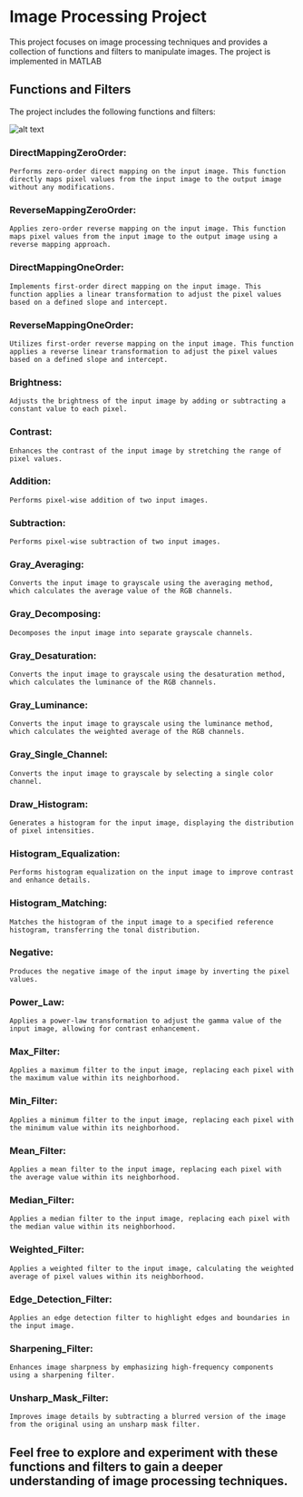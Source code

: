 # Image Processing Project
This project focuses on image processing techniques and provides a collection of functions and filters to manipulate images. The project is implemented in MATLAB

## Functions and Filters
The project includes the following functions and filters:

![alt text](https://github.com/fcimahmoud/Image-Processing-Project.git/blob/[main]/Mapping.png?raw=true)


### DirectMappingZeroOrder:
    Performs zero-order direct mapping on the input image. This function directly maps pixel values from the input image to the output image without any modifications.
### ReverseMappingZeroOrder: 
    Applies zero-order reverse mapping on the input image. This function maps pixel values from the input image to the output image using a reverse mapping approach.
### DirectMappingOneOrder: 
    Implements first-order direct mapping on the input image. This function applies a linear transformation to adjust the pixel values based on a defined slope and intercept.
### ReverseMappingOneOrder: 
    Utilizes first-order reverse mapping on the input image. This function applies a reverse linear transformation to adjust the pixel values based on a defined slope and intercept.

### Brightness: 
    Adjusts the brightness of the input image by adding or subtracting a constant value to each pixel.
### Contrast: 
    Enhances the contrast of the input image by stretching the range of pixel values.
### Addition: 
    Performs pixel-wise addition of two input images.
### Subtraction: 
    Performs pixel-wise subtraction of two input images.
### Gray_Averaging: 
    Converts the input image to grayscale using the averaging method, which calculates the average value of the RGB channels.
### Gray_Decomposing: 
    Decomposes the input image into separate grayscale channels.
### Gray_Desaturation: 
    Converts the input image to grayscale using the desaturation method, which calculates the luminance of the RGB channels.
### Gray_Luminance: 
    Converts the input image to grayscale using the luminance method, which calculates the weighted average of the RGB channels.
### Gray_Single_Channel: 
    Converts the input image to grayscale by selecting a single color channel.
### Draw_Histogram: 
    Generates a histogram for the input image, displaying the distribution of pixel intensities.
### Histogram_Equalization: 
    Performs histogram equalization on the input image to improve contrast and enhance details.
### Histogram_Matching: 
    Matches the histogram of the input image to a specified reference histogram, transferring the tonal distribution.
### Negative: 
    Produces the negative image of the input image by inverting the pixel values.
### Power_Law: 
    Applies a power-law transformation to adjust the gamma value of the input image, allowing for contrast enhancement.

### Max_Filter: 
    Applies a maximum filter to the input image, replacing each pixel with the maximum value within its neighborhood.
### Min_Filter: 
    Applies a minimum filter to the input image, replacing each pixel with the minimum value within its neighborhood.
### Mean_Filter: 
    Applies a mean filter to the input image, replacing each pixel with the average value within its neighborhood.
### Median_Filter: 
    Applies a median filter to the input image, replacing each pixel with the median value within its neighborhood.
### Weighted_Filter: 
    Applies a weighted filter to the input image, calculating the weighted average of pixel values within its neighborhood.
### Edge_Detection_Filter: 
    Applies an edge detection filter to highlight edges and boundaries in the input image.
### Sharpening_Filter: 
    Enhances image sharpness by emphasizing high-frequency components using a sharpening filter.
### Unsharp_Mask_Filter: 
    Improves image details by subtracting a blurred version of the image from the original using an unsharp mask filter.


## Feel free to explore and experiment with these functions and filters to gain a deeper understanding of image processing techniques.
